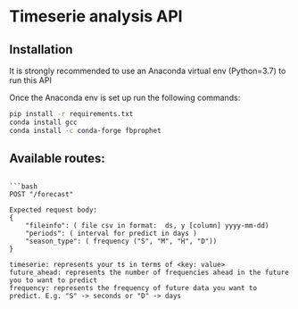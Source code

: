 # Timeserie analysis API

## Installation
It is strongly recommended to use an Anaconda virtual env (Python=3.7) to run this API

Once the Anaconda env is set up run the following commands:
```bash
pip install -r requirements.txt
conda install gcc
conda install -c conda-forge fbprophet
```

## Available routes:
```

```bash
POST "/forecast"
  
Expected request body:
{
	"fileinfo": ( file csv in format:  ds, y [column] yyyy-mm-dd) 
    "periods": ( interval for predict in days )
    "season_type": ( frequency ("S", "M", "H", "D"))
}

timeserie: represents your ts in terms of <key: value>
future_ahead: represents the number of frequencies ahead in the future you to want to predict
frequency: represents the frequency of future data you want to predict. E.g. "S" -> seconds or "D" -> days
```
 


